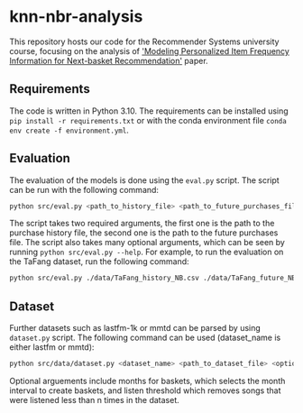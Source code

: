 # knn-nbr-analysis

This repository hosts our code for the Recommender Systems university course, focusing on the analysis of ['Modeling Personalized Item Frequency Information for Next-basket Recommendation'](https://arxiv.org/pdf/2006.00556.pdf) paper.

## Requirements

The code is written in Python 3.10. The requirements can be installed using `pip install -r requirements.txt` or with the conda environment file `conda env create -f environment.yml`.

## Evaluation

The evaluation of the models is done using the `eval.py` script. The script can be run with the following command:

```bash
python src/eval.py <path_to_history_file> <path_to_future_purchases_file> <optional_arguments>
```

The script takes two required arguments, the first one is the path to the purchase history file, the second one is the path to the future purchases file. The script also takes many optional arguments, which can be seen by running `python src/eval.py --help`. For example, to run the evaluation on the TaFang dataset, run the following command:

```bash
python src/eval.py ./data/TaFang_history_NB.csv ./data/TaFang_future_NB.csv
```

## Dataset

Further datasets such as lastfm-1k or mmtd can be parsed by using `dataset.py` script. The following command can be used (dataset_name is either lastfm or mmtd):

```bash
python src/data/dataset.py <dataset_name> <path_to_dataset_file> <optional_arguments>
```

Optional arguements include months for baskets, which selects the month interval to create baskets, and listen threshold which removes songs that were listened less than n times in the dataset.
